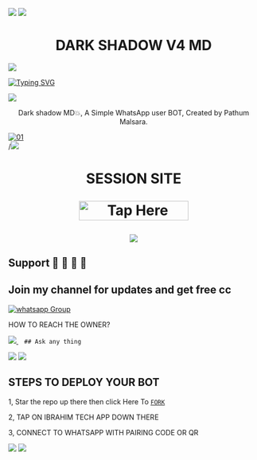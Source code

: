 <a><img src='https://i.imgur.com/LyHic3i.gif'/></a>
<a><img src='https://i.imgur.com/LyHic3i.gif'/></a>
 <h1 align="center"> DARK SHADOW V4 MD </h1>


<a><img src='https://i.imgur.com/LyHic3i.gif'/></a>
      
[![Typing SVG](https://readme-typing-svg.herokuapp.com?font=Rockstar-ExtraBold&color=blue&lines=𝘿𝘼𝙍𝙆+𝙎𝙃𝘼𝘿𝙊𝙒+𝘾𝙍𝙀𝘼𝙏𝙀𝘿+𝘽𝙔+𝙋𝘼𝙏𝙃𝙐𝙈+𝙈𝘼𝙇𝙎𝘼𝙍𝘼)](https://git.io/typing-svg)

<a><img src='https://i.imgur.com/LyHic3i.gif'/></a>
 
<p align="center"> Dark shadow MD💥, A Simple WhatsApp user BOT, Created by Pathum Malsara.
</p>
<p align="center">


  <a href="https://ibb.co/N6NMDtn"><img src="https://telegra.ph/file/1ece2e0281513c05d20ee.jpg" alt="01" border="0" /></a>                     
<a>/<img src='https://i.imgur.com/LyHic3i.gif'/></a>
 <h1 align="center">  SESSION SITE 

</p>

<a href="https://session47-01797522ebe4.herokuapp.com/"><img title="Tap Here Open Session Site" src="https://img.shields.io/badge/GET SESSION -h?color=red&style=for-the-badge&logo=msi" width="220" height="38.45"/></a></p>

<a><img src='https://i.imgur.com/LyHic3i.gif'/></a>
## Support 🧧 🧧 🧧 🧧
## Join my channel for updates and get free cc
<a href="chanel" target="_blank">
    <img alt="whatsapp Group" src="https://img.shields.io/badge/ Whatsapp Support Channel -25D366?style=for-the-badge&logo=whatsapp&logoColor=white" />
  </a>
</p>


HOW TO REACH THE OWNER? 
 
   
   <a href="https://wa.me/message/74F2PC4JA4F3P1">
    <img src="https://img.shields.io/badge/WhatsApp-25D366?style=for-the-badge&logo=whatsapp&logoColor=white" />
  </a>&nbsp;&nbsp;
   <a

    ## Ask any thing
<a><img src='https://i.imgur.com/LyHic3i.gif'/></a>
<a><img src='https://i.imgur.com/LyHic3i.gif'/></a>

## STEPS TO DEPLOY YOUR BOT


1, Star the repo up there then click Here To  [`FORK`](https://github.com/ibrahimaitech/BMW-MD/fork)

2, TAP ON IBRAHIM TECH APP DOWN THERE



3, CONNECT TO WHATSAPP WITH PAIRING CODE OR QR


<a><img src='https://i.imgur.com/LyHic3i.gif'/></a>
<a><img src='https://i.imgur.com/LyHic3i.gif'/></a>
